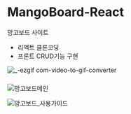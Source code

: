 # MangoBoard-React

망고보드 사이트 
- 리액트 클론코딩
- 프론트 CRUD기능 구현

![_-ezgif com-video-to-gif-converter](https://github.com/ES1230/MangoBoard-React/assets/153258776/d3d61c5f-e336-44b7-9121-24620565f070)
  
#####

![망고보드메인](https://github.com/ES1230/MangoBoard-React/assets/153258776/e3defd9a-18f9-4a46-8b49-cbfbd4602822)

![망고보드_사용가이드](https://github.com/ES1230/MangoBoard-React/assets/153258776/06550b20-d771-476f-8d29-20e8bc33b1ed)


